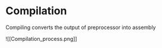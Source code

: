 # Compilation
Compiling converts the output of preprocessor into assembly

![[Compilation_process.png]]